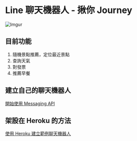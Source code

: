 # Line 聊天機器人 - 揪你 Journey

![Imgur](https://i.imgur.com/RY03a1K.png)

## 目前功能

1. 隨機景點推薦，定位最近景點
2. 查詢天氣
3. 對發票
4. 推薦早餐

## 建立自己的聊天機器人

[開始使用 Messaging API](https://developers.line.biz/zh-hant/docs/messaging-api/getting-started/#%E5%BB%BA%E7%AB%8B-channel)


## 架設在 Heroku 的方法
[使用 Heroku 建立範例聊天機器人](https://developers.line.biz/zh-hant/docs/messaging-api/building-sample-bot-with-heroku/#%E9%96%8B%E5%A7%8B%E4%B9%8B%E5%89%8D)

